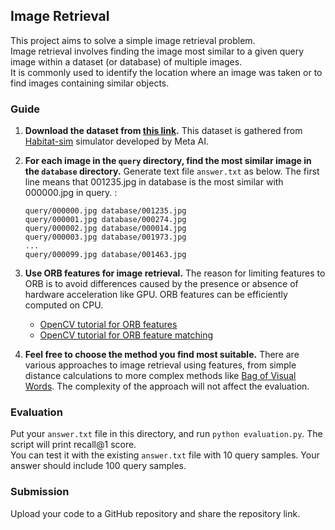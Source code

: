 ## Image Retrieval

This project aims to solve a simple image retrieval problem. \
Image retrieval involves finding the image most similar to a given query image within a dataset (or database) of multiple images. \
It is commonly used to identify the location where an image was taken or to find images containing similar objects.

### Guide

1. **Download the dataset from [this link](https://drive.google.com/file/d/16YnixlaK-hrXxyzng_qqCtgBfRorsELS/view?usp=sharing).** This dataset is gathered from [Habitat-sim](https://github.com/facebookresearch/habitat-sim) simulator developed by Meta AI.

2. **For each image in the `query` directory, find the most similar image in the `database` directory.** Generate text file `answer.txt` as below. The first line means that 001235.jpg in database is the most similar with 000000.jpg in query. :

    ```
    query/000000.jpg database/001235.jpg
    query/000001.jpg database/000274.jpg
    query/000002.jpg database/000014.jpg
    query/000003.jpg database/001973.jpg
    ...
    query/000099.jpg database/001463.jpg
    ```

3. **Use ORB features for image retrieval.** The reason for limiting features to ORB is to avoid differences caused by the presence or absence of hardware acceleration like GPU. ORB features can be efficiently computed on CPU.
    - [OpenCV tutorial for ORB features](https://docs.opencv.org/4.x/d1/d89/tutorial_py_orb.html)
    - [OpenCV tutorial for ORB feature matching](https://docs.opencv.org/4.x/dc/dc3/tutorial_py_matcher.html)

4. **Feel free to choose the method you find most suitable.** There are various approaches to image retrieval using features, from simple distance calculations to more complex methods like [Bag of Visual Words](https://www.youtube.com/watch?v=a4cFONdc6nc). The complexity of the approach will not affect the evaluation.

### Evaluation
Put your `answer.txt` file in this directory, and run `python evaluation.py`. The script will print recall@1 score. \
You can test it with the existing `answer.txt` file with 10 query samples. Your answer should include 100 query samples.

### Submission
Upload your code to a GitHub repository and share the repository link.